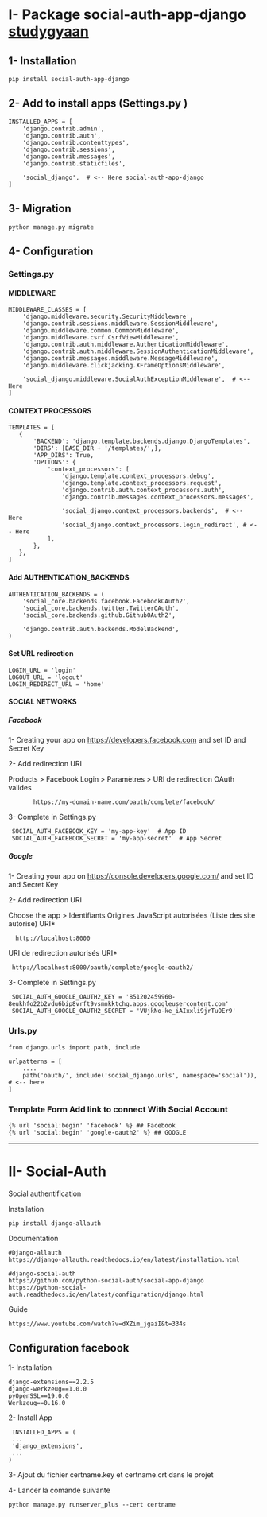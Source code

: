 

   
# I- Package social-auth-app-django [studygyaan](https://studygyaan.com/django/how-to-add-social-login-to-django)

## 1- Installation

    pip install social-auth-app-django
    

## 2- Add to install apps (Settings.py )

    INSTALLED_APPS = [
        'django.contrib.admin',
        'django.contrib.auth',
        'django.contrib.contenttypes',
        'django.contrib.sessions',
        'django.contrib.messages',
        'django.contrib.staticfiles', 

        'social_django',  # <-- Here social-auth-app-django
    ]
    
## 3- Migration

    python manage.py migrate 
    
## 4- Configuration

### Settings.py

#### MIDDLEWARE

    MIDDLEWARE_CLASSES = [
        'django.middleware.security.SecurityMiddleware',
        'django.contrib.sessions.middleware.SessionMiddleware',
        'django.middleware.common.CommonMiddleware',
        'django.middleware.csrf.CsrfViewMiddleware',
        'django.contrib.auth.middleware.AuthenticationMiddleware',
        'django.contrib.auth.middleware.SessionAuthenticationMiddleware',
        'django.contrib.messages.middleware.MessageMiddleware',
        'django.middleware.clickjacking.XFrameOptionsMiddleware',

        'social_django.middleware.SocialAuthExceptionMiddleware',  # <-- Here
    ]
 
 #### CONTEXT PROCESSORS
 
    TEMPLATES = [
       {
           'BACKEND': 'django.template.backends.django.DjangoTemplates',
           'DIRS': [BASE_DIR + '/templates/',],
           'APP_DIRS': True,
           'OPTIONS': {
               'context_processors': [
                   'django.template.context_processors.debug',
                   'django.template.context_processors.request',
                   'django.contrib.auth.context_processors.auth',
                   'django.contrib.messages.context_processors.messages',

                   'social_django.context_processors.backends',  # <-- Here
                   'social_django.context_processors.login_redirect', # <-- Here
               ],
           },
       },
    ] 
    
#### Add AUTHENTICATION_BACKENDS

    AUTHENTICATION_BACKENDS = (
        'social_core.backends.facebook.FacebookOAuth2',
        'social_core.backends.twitter.TwitterOAuth',
        'social_core.backends.github.GithubOAuth2',

        'django.contrib.auth.backends.ModelBackend',
    )
#### Set URL redirection

    LOGIN_URL = 'login'
    LOGOUT_URL = 'logout'
    LOGIN_REDIRECT_URL = 'home'
    
#### SOCIAL NETWORKS

##### Facebook 

 1- Creating your app on https://developers.facebook.com and set ID and Secret Key
  
 2- Add redirection URI
 
   Products > Facebook Login > Paramètres > URI de redirection OAuth valides
    
           https://my-domain-name.com/oauth/complete/facebook/
           
  3- Complete in Settings.py

     SOCIAL_AUTH_FACEBOOK_KEY = 'my-app-key'  # App ID
     SOCIAL_AUTH_FACEBOOK_SECRET = 'my-app-secret'  # App Secret

##### Google 

 1- Creating your app on https://console.developers.google.com/ and set ID and Secret Key
  
 2- Add redirection URI
 
   Choose the app > Identifiants 
    Origines JavaScript autorisées (Liste des site autorisé)
    URI*
     
      http://localhost:8000
      
   URI de redirection autorisés
   URI*
     
     http://localhost:8000/oauth/complete/google-oauth2/
    
           
  3- Complete in Settings.py
     
     SOCIAL_AUTH_GOOGLE_OAUTH2_KEY = '851202459960-8eukhfo22b2vdu6bip8vrft9vsmnkktchg.apps.googleusercontent.com'
     SOCIAL_AUTH_GOOGLE_OAUTH2_SECRET = 'VUjkNo-ke_iAIxxli9jrTuOEr9'


### Urls.py
    
    from django.urls import path, include
    
    urlpatterns = [
        ....
        path('oauth/', include('social_django.urls', namespace='social')),  # <-- here
    ]
    
 ### Template Form Add link to connect With Social Account
 
    {% url 'social:begin' 'facebook' %} ## Facebook
    {% url 'social:begin' 'google-oauth2' %} ## GOOGLE
    

---
# II- Social-Auth
 Social authentification
 
 Installation 
    
    pip install django-allauth
    
Documentation
    
    #Django-allauth
    https://django-allauth.readthedocs.io/en/latest/installation.html
    
    #django-social-auth
    https://github.com/python-social-auth/social-app-django
    https://python-social-auth.readthedocs.io/en/latest/configuration/django.html

Guide

    https://www.youtube.com/watch?v=dXZim_jgaiI&t=334s
    
## Configuration facebook

1- Installation
    
    django-extensions==2.2.5
    django-werkzeug==1.0.0
    pyOpenSSL==19.0.0
    Werkzeug==0.16.0
    
2- Install App

     INSTALLED_APPS = (
     ...
     'django_extensions',
     ...
    )
    
3- Ajout du fichier certname.key et certname.crt dans le projet

4- Lancer la comande suivante

    python manage.py runserver_plus --cert certname
   
   
